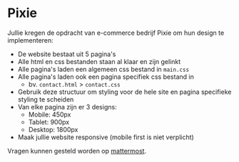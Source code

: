 # Pixie

Jullie kregen de opdracht van e-commerce bedrijf Pixie om hun design te implementeren:

- De website bestaat uit 5 pagina's
- Alle html en css bestanden staan al klaar en zijn gelinkt
- Alle pagina's laden een algemeen css bestand in `main.css`
- Alle pagina's laden ook een pagina specifiek css bestand in
  - bv. `contact.html` > `contact.css`
- Gebruik deze structuur om styling voor de hele site en pagina specifieke styling te scheiden
- Van elke pagina zijn er 3 designs:
  - Mobile: 450px
  - Tablet: 900px
  - Desktop: 1800px
- Maak jullie website responsive (mobile first is niet verplicht)

Vragen kunnen gesteld worden op [mattermost](https://mattermost.rub-i-con.be/syntra-fsd-19a/channels/html-css).

